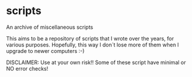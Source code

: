 # scripts
An archive of miscellaneous scripts

This aims to be a repository of scripts that I wrote over the years, for various purposes.
Hopefully, this way I don´t lose more of them when I upgrade to newer computers :-)

DISCLAIMER: Use at your own risk!! Some of these script have minimal or NO error checks!

